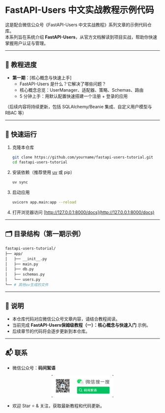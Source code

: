 
# FastAPI-Users 中文实战教程示例代码

这是配合微信公众号《FastAPI-Users 中文实战教程》系列文章的示例代码仓库。  
本系列旨在系统介绍 **FastAPI-Users**，从官方文档解读到项目实战，帮助你快速掌握用户认证与管理。  

---

## 📖 教程进度

- **第一期**：[核心概念与快速上手]  
  - FastAPI-Users 是什么？它解决了哪些问题？  
  - 核心概念总览：UserManager、适配器、策略、Schemas、路由  
  - 5 分钟上手：用默认配置快速搭建一个注册 + 登录的应用  

（后续内容将持续更新，包括 SQLAlchemy/Beanie 集成、自定义用户模型与 RBAC 等）  

---

## 🚀 快速运行

1. 克隆本仓库  
   ```bash
   git clone https://github.com/yourname/fastapi-users-tutorial.git
   cd fastapi-users-tutorial
   ```

2. 安装依赖（推荐使用 [uv](https://github.com/astral-sh/uv) 或 pip）

   ```bash
   uv sync   
   ```

3. 启动应用

   ```bash
   uvicorn app.main:app --reload
   ```

4. 打开浏览器访问 [http://127.0.0.1:8000/docs](http://127.0.0.1:8000/docs)

---

## 🗂 目录结构（第一期示例）

```bash
fastapi-users-tutorial/
├── app/
│   ├── __init__.py
│   ├── main.py
│   ├── db.py
│   ├── schemas.py
│   └── users.py
└── # 其他uv生成的文件
```

---

## 📌 说明

* 本仓库代码对应微信公众号文章内容，请结合教程阅读。
* 当前完成 **FastAPI-Users保姆级教程（一）：核心概念与快速入门** 示例。
* 后续章节的代码将会逐步更新到本仓库。

---

## 📬 联系

* 微信公众号：**码间絮语**
<center>
  <img src="https://github.com/acelee0621/fastapi-users-turtorial/blob/main/QRcode.png" width="200" alt="签名图">
</center>

* 欢迎 Star ⭐ & 关注，获取最新教程和代码更新。